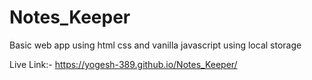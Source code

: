 # Notes_Keeper
Basic web app using html css and vanilla javascript using local storage

Live Link:- https://yogesh-389.github.io/Notes_Keeper/
